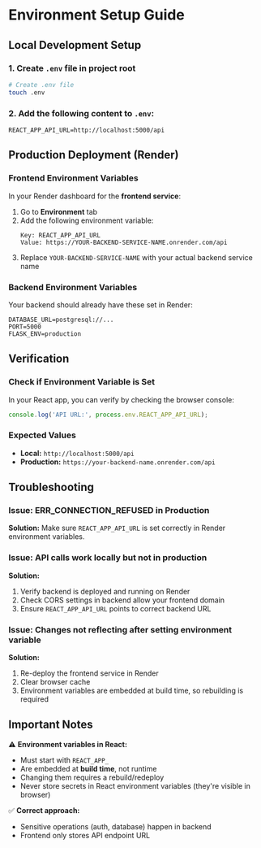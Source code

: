 # Environment Setup Guide

## Local Development Setup

### 1. Create `.env` file in project root
```bash
# Create .env file
touch .env
```

### 2. Add the following content to `.env`:
```env
REACT_APP_API_URL=http://localhost:5000/api
```

## Production Deployment (Render)

### Frontend Environment Variables
In your Render dashboard for the **frontend service**:

1. Go to **Environment** tab
2. Add the following environment variable:
   ```
   Key: REACT_APP_API_URL
   Value: https://YOUR-BACKEND-SERVICE-NAME.onrender.com/api
   ```
3. Replace `YOUR-BACKEND-SERVICE-NAME` with your actual backend service name

### Backend Environment Variables
Your backend should already have these set in Render:
```
DATABASE_URL=postgresql://...
PORT=5000
FLASK_ENV=production
```

## Verification

### Check if Environment Variable is Set
In your React app, you can verify by checking the browser console:
```javascript
console.log('API URL:', process.env.REACT_APP_API_URL);
```

### Expected Values
- **Local:** `http://localhost:5000/api`
- **Production:** `https://your-backend-name.onrender.com/api`

## Troubleshooting

### Issue: ERR_CONNECTION_REFUSED in Production
**Solution:** Make sure `REACT_APP_API_URL` is set correctly in Render environment variables.

### Issue: API calls work locally but not in production
**Solution:** 
1. Verify backend is deployed and running on Render
2. Check CORS settings in backend allow your frontend domain
3. Ensure `REACT_APP_API_URL` points to correct backend URL

### Issue: Changes not reflecting after setting environment variable
**Solution:** 
1. Re-deploy the frontend service in Render
2. Clear browser cache
3. Environment variables are embedded at build time, so rebuilding is required

## Important Notes

⚠️ **Environment variables in React:**
- Must start with `REACT_APP_`
- Are embedded at **build time**, not runtime
- Changing them requires a rebuild/redeploy
- Never store secrets in React environment variables (they're visible in browser)

✅ **Correct approach:**
- Sensitive operations (auth, database) happen in backend
- Frontend only stores API endpoint URL

